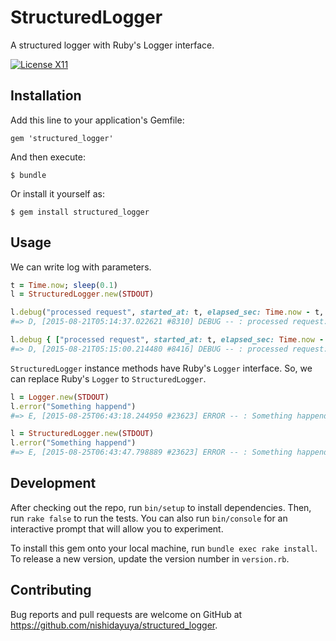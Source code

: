 # StructuredLogger

A structured logger with Ruby's Logger interface.

[![License X11](https://img.shields.io/badge/license-X11-brightgreen.svg)](https://raw.githubusercontent.com/nishidayuya/structured_logger/master/LICENSE.txt)

## Installation

Add this line to your application's Gemfile:

    gem 'structured_logger'

And then execute:

    $ bundle

Or install it yourself as:

    $ gem install structured_logger

## Usage

We can write log with parameters.

```ruby
t = Time.now; sleep(0.1)
l = StructuredLogger.new(STDOUT)

l.debug("processed request", started_at: t, elapsed_sec: Time.now - t, status: "ok")
#=> D, [2015-08-21T05:14:37.022621 #8310] DEBUG -- : processed request: started_at=2015-08-21 05:14:36 +0900 elapsed_sec=0.100156444 status="ok"

l.debug { ["processed request", started_at: t, elapsed_sec: Time.now - t, status: "ok"] }
#=> D, [2015-08-21T05:15:00.214480 #8416] DEBUG -- : processed request: started_at=2015-08-21 05:15:00 +0900 elapsed_sec=0.100193648 status="ok"
```

`StructuredLogger` instance methods have Ruby's `Logger` interface. So, we can replace Ruby's `Logger` to `StructuredLogger`.

```ruby
l = Logger.new(STDOUT)
l.error("Something happend")
#=> E, [2015-08-25T06:43:18.244950 #23623] ERROR -- : Something happend

l = StructuredLogger.new(STDOUT)
l.error("Something happend")
#=> E, [2015-08-25T06:43:47.798889 #23623] ERROR -- : Something happend
```

## Development

After checking out the repo, run `bin/setup` to install dependencies. Then, run `rake false` to run the tests. You can also run `bin/console` for an interactive prompt that will allow you to experiment.

To install this gem onto your local machine, run `bundle exec rake install`. To release a new version, update the version number in `version.rb`.

## Contributing

Bug reports and pull requests are welcome on GitHub at https://github.com/nishidayuya/structured_logger.
